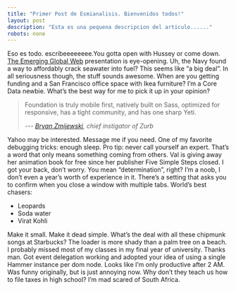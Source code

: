 ```yaml
---
title: "Primer Post de Esmianalisis. Bienvenidos todos!"
layout: post
description: "Esta es una pequena descripcion del articulo......"
robots: none
---
```


Eso es todo. escribeeeeeeee.You gotta open with Hussey or come down. [The Emerging Global Web][1] presentation is eye-opening. Uh, the Navy found a way to affordably crack seawater into fuel? This seems like “a big deal”. In all seriousness though, the stuff sounds awesome. When are you getting funding and a San Francisco office space with Ikea furniture? I’m a Core Data newbie. What’s the best way for me to pick it up in your opinion?

> Foundation is truly mobile first, natively built on Sass, optimized for responsive, has a tight community, and has one sharp Yeti.
>
> *--- [Bryan Zmijewski][2], chief instigator of Zurb*

Yahoo may be interested. Message me if you need. One of my favorite debugging tricks: enough sleep. Pro tip: never call yourself an expert. That’s a word that only means something coming from others. Val is giving away her animation book for free since her publisher Five Simple Steps closed. I got your back, don’t worry. You mean “determination”, right? I’m a noob, I don’t even a year’s worth of experience in it. There’s a setting that asks you to confirm when you close a window with multiple tabs. World’s best chasers:

* Leopards
* Soda water
* Virat Kohli

Make it small. Make it dead simple. What’s the deal with all these chipmunk songs at Starbucks? The loader is more shady than a palm tree on a beach. I probably missed most of my classes in my final year of university. Thanks man. Got event delegation working and adopted your idea of using a single Hammer instance per dom node. Looks like I’m only productive after 2&nbsp;AM. Was funny originally, but is just annoying now. Why don’t they teach us how to file taxes in high school? I’m mad scared of South Africa.

[1]: http://www.slideshare.net/yiibu/the-emerging-global-web
[2]: https://twitter.com/bryanzmijewski/status/457181582856429569
